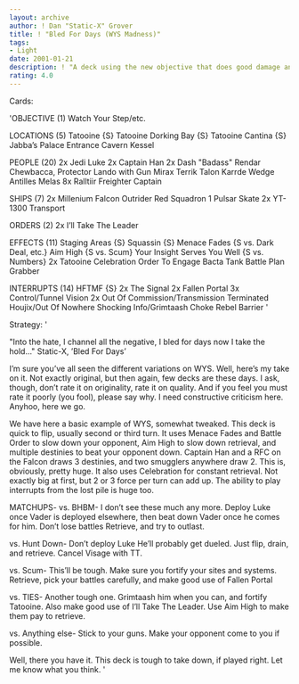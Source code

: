 ```yaml
---
layout: archive
author: ! Dan "Static-X" Grover
title: ! "Bled For Days (WYS Madness)"
tags:
- Light
date: 2001-01-21
description: ! "A deck using the new objective that does good damage and retrieves. Named for a great song by Static-X."
rating: 4.0
---
```

Cards: 

'OBJECTIVE (1)
Watch Your Step/etc.

LOCATIONS (5)
Tatooine {S}
Tatooine Dorking Bay {S}
Tatooine Cantina {S}
Jabba’s Palace Entrance Cavern
Kessel

PEOPLE (20)
2x Jedi Luke
2x Captain Han
2x Dash "Badass" Rendar
Chewbacca, Protector
Lando with Gun
Mirax Terrik
Talon Karrde
Wedge Antilles
Melas
8x Ralltiir Freighter Captain

SHIPS (7)
2x Millenium Falcon
Outrider
Red Squadron 1
Pulsar Skate
2x YT-1300 Transport

ORDERS (2)
2x I’ll Take The Leader

EFFECTS (11)
Staging Areas {S}
Squassin {S}
Menace Fades {S vs. Dark Deal, etc.}
Aim High {S vs. Scum}
Your Insight Serves You Well {S vs. Numbers}
2x Tatooine Celebration
Order To Engage
Bacta Tank
Battle Plan
Grabber

INTERRUPTS (14)
HFTMF {S}
2x The Signal
2x Fallen Portal
3x Control/Tunnel Vision
2x Out Of Commission/Transmission Terminated
Houjix/Out Of Nowhere
Shocking Info/Grimtaash
Choke
Rebel Barrier '

Strategy: '

"Into the hate, I channel all the negative, I bled for days now I take the hold..."
Static-X, ’Bled For Days’

I’m sure you’ve all seen the different variations on WYS. Well, here’s my take on it. Not exactly original, but then again, few decks are these days. I ask, though, don’t rate it on originality, rate it on quality. And if you feel you must rate it poorly (you fool), please say why. I need constructive criticism here. Anyhoo, here we go.

We have here a basic example of WYS, somewhat tweaked. This deck is quick to flip, usually second or third turn. It uses Menace Fades and Battle Order to slow down your opponent, Aim High to slow down retrieval, and multiple destinies to beat your opponent down. Captain Han and a RFC on the Falcon draws 3 destinies, and two smugglers anywhere draw 2. This is, obviously, pretty huge. It also uses Celebration for constant retrieval. Not exactly big at first, but 2 or 3 force per turn can add up. The ability to play interrupts from the lost pile is huge too.

MATCHUPS-
vs. BHBM- I don’t see these much any more. Deploy Luke once Vader is deployed elsewhere, then beat down Vader once he comes for him. Don’t lose battles Retrieve, and try to outlast.

vs. Hunt Down- Don’t deploy Luke He’ll probably get dueled. Just flip, drain, and retrieve. Cancel Visage with TT.

vs. Scum- This’ll be tough. Make sure you fortify your sites and systems. Retrieve, pick your battles carefully, and make good use of Fallen Portal

vs. TIES- Another tough one. Grimtaash him when you can, and fortify Tatooine. Also make good use of I’ll Take The Leader. Use Aim High to make them pay to retrieve.

vs. Anything else- Stick to your guns. Make your opponent come to you if possible.

Well, there you have it. This deck is tough to take down, if played right. Let me know what you think. '